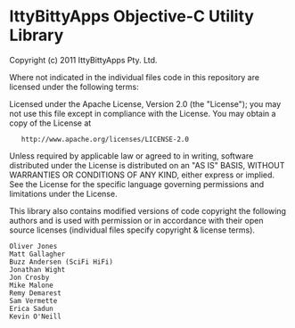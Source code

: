 # IttyBittyApps Objective-C Utility Library

Copyright (c) 2011 IttyBittyApps Pty. Ltd.

Where not indicated in the individual files code in this repository are licensed under the following terms:

   Licensed under the Apache License, Version 2.0 (the "License");
   you may not use this file except in compliance with the License.
   You may obtain a copy of the License at

       http://www.apache.org/licenses/LICENSE-2.0

   Unless required by applicable law or agreed to in writing, software
   distributed under the License is distributed on an "AS IS" BASIS,
   WITHOUT WARRANTIES OR CONDITIONS OF ANY KIND, either express or implied.
   See the License for the specific language governing permissions and
   limitations under the License.

This library also contains modified versions of code copyright the following authors and is used with permission or in accordance with their open source licenses (individual files specify copyright & license terms).

    Oliver Jones
    Matt Gallagher
    Buzz Andersen (SciFi HiFi)
    Jonathan Wight
    Jon Crosby
    Mike Malone
    Remy Demarest
    Sam Vermette
    Erica Sadun
    Kevin O'Neill
